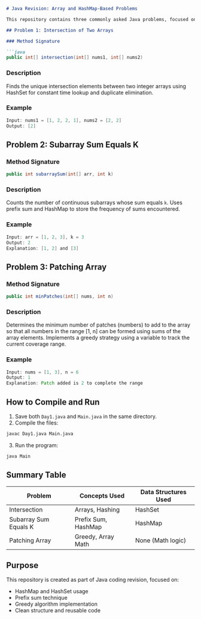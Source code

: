 

````markdown
# Java Revision: Array and HashMap-Based Problems

This repository contains three commonly asked Java problems, focused on mastering arrays, sets, maps, and greedy logic. All functions are organized inside a single class `Day1.java` and executed using a separate `Main.java` class.

## Problem 1: Intersection of Two Arrays

### Method Signature

```java
public int[] intersection(int[] nums1, int[] nums2)
````

### Description

Finds the unique intersection elements between two integer arrays using HashSet for constant time lookup and duplicate elimination.

### Example

```java
Input: nums1 = [1, 2, 2, 1], nums2 = [2, 2]
Output: [2]
```

## Problem 2: Subarray Sum Equals K

### Method Signature

```java
public int subarraySum(int[] arr, int k)
```

### Description

Counts the number of continuous subarrays whose sum equals `k`. Uses prefix sum and HashMap to store the frequency of sums encountered.

### Example

```java
Input: arr = [1, 2, 3], k = 3
Output: 2
Explanation: [1, 2] and [3]
```

## Problem 3: Patching Array

### Method Signature

```java
public int minPatches(int[] nums, int n)
```

### Description

Determines the minimum number of patches (numbers) to add to the array so that all numbers in the range \[1, n] can be formed using sums of the array elements. Implements a greedy strategy using a variable to track the current coverage range.

### Example

```java
Input: nums = [1, 3], n = 6
Output: 1
Explanation: Patch added is 2 to complete the range
```

## How to Compile and Run

1. Save both `Day1.java` and `Main.java` in the same directory.
2. Compile the files:

```bash
javac Day1.java Main.java
```

3. Run the program:

```bash
java Main
```

## Summary Table

| Problem               | Concepts Used       | Data Structures Used |
| --------------------- | ------------------- | -------------------- |
| Intersection          | Arrays, Hashing     | HashSet              |
| Subarray Sum Equals K | Prefix Sum, HashMap | HashMap              |
| Patching Array        | Greedy, Array Math  | None (Math logic)    |

## Purpose

This repository is created as part of Java coding revision, focused on:

* HashMap and HashSet usage
* Prefix sum technique
* Greedy algorithm implementation
* Clean structure and reusable code

```

```
